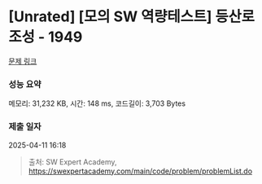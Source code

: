 # [Unrated] [모의 SW 역량테스트] 등산로 조성 - 1949 

[문제 링크](https://swexpertacademy.com/main/code/problem/problemDetail.do?contestProbId=AV5PoOKKAPIDFAUq) 

### 성능 요약

메모리: 31,232 KB, 시간: 148 ms, 코드길이: 3,703 Bytes

### 제출 일자

2025-04-11 16:18



> 출처: SW Expert Academy, https://swexpertacademy.com/main/code/problem/problemList.do